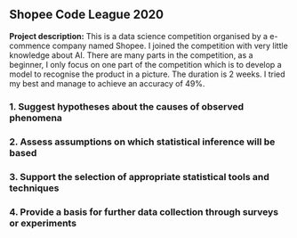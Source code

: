 ## Shopee Code League 2020

**Project description:** This is a data science competition organised by a e-commence company named Shopee. I joined the competition with very little knowledge about AI. There are many parts in the competition, as a beginner, I only focus on one part of the competition which is to develop a model to recognise the product in a picture. The duration is 2 weeks. I tried my best and manage to achieve an accuracy of 49%.

### 1. Suggest hypotheses about the causes of observed phenomena


### 2. Assess assumptions on which statistical inference will be based


### 3. Support the selection of appropriate statistical tools and techniques



### 4. Provide a basis for further data collection through surveys or experiments
